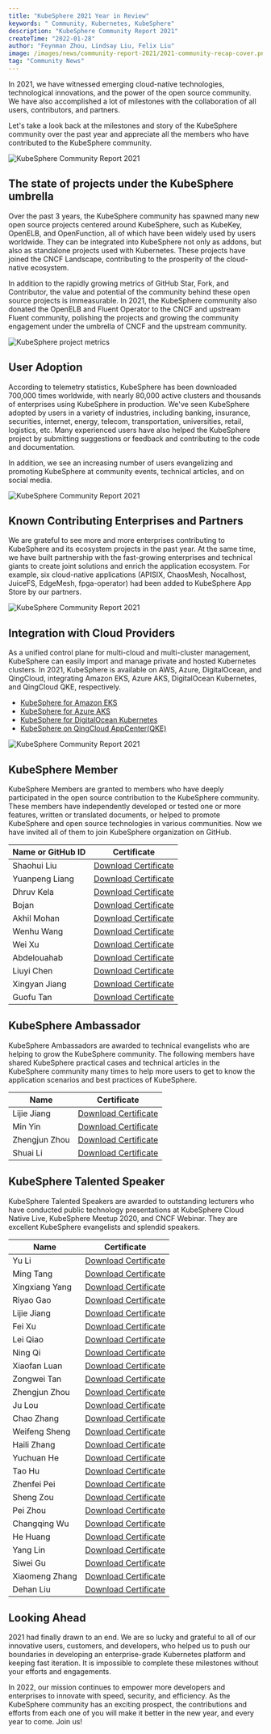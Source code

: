 ```yaml
---
title: "KubeSphere 2021 Year in Review"
keywords: " Community, Kubernetes, KubeSphere"
description: "KubeSphere Community Report 2021"
createTime: "2022-01-28"
author: "Feynman Zhou, Lindsay Liu, Felix Liu"
image: /images/news/community-report-2021/2021-community-recap-cover.png
tag: "Community News"
---
```


In 2021, we have witnessed emerging cloud-native technologies, technological innovations, and the power of the open source community. We have also accomplished a lot of milestones with the collaboration of all users, contributors, and partners.

Let's take a look back at the milestones and story of the KubeSphere community over the past year and appreciate all the members who have contributed to the KubeSphere community.

![KubeSphere Community Report 2021](/images/news/community-report-2021/2021-community-recap.png)

## The state of projects under the KubeSphere umbrella

Over the past 3 years, the KubeSphere community has spawned many new open source projects centered around KubeSphere, such as KubeKey, OpenELB, and OpenFunction, all of which have been widely used by users worldwide. They can be integrated into KubeSphere not only as addons, but also as standalone projects used with Kubernetes. These projects have joined the CNCF Landscape, contributing to the prosperity of the cloud-native ecosystem.

In addition to the rapidly growing metrics of GitHub Star, Fork, and Contributor, the value and potential of the community behind these open source projects is immeasurable. In 2021, the KubeSphere community also donated the OpenELB and Fluent Operator to the CNCF and upstream Fluent community, polishing the projects and growing the community engagement under the umbrella of CNCF and the upstream community.

![KubeSphere project metrics](/images/news/community-report-2021/project-metrics.png)
## User Adoption

According to telemetry statistics, KubeSphere has been downloaded 700,000 times worldwide, with nearly 80,000 active clusters and thousands of enterprises using KubeSphere in production. We've seen KubeSphere adopted by users in a variety of industries, including banking, insurance, securities, internet, energy, telecom, transportation, universities, retail, logistics, etc. Many experienced users have also helped the KubeSphere project by submitting suggestions or feedback and contributing to the code and documentation. 

In addition, we see an increasing number of users evangelizing and promoting KubeSphere at community events, technical articles, and on social media.

![KubeSphere Community Report 2021](/images/news/community-report-2021/known-adopters.png)

## Known Contributing Enterprises and Partners

We are grateful to see more and more enterprises contributing to KubeSphere and its ecosystem projects in the past year. At the same time, we have built partnership with the fast-growing enterprises and technical giants to create joint solutions and enrich the application ecosystem. For example, six cloud-native applications (APISIX, ChaosMesh, Nocalhost, JuiceFS, EdgeMesh, fpga-operator) had been added to KubeSphere App Store by our partners.


![KubeSphere Community Report 2021](/images/news/community-report-2021/contributing-enterprises-partners.png)

## Integration with Cloud Providers

As a unified control plane for multi-cloud and multi-cluster management, KubeSphere can easily import and manage private and hosted Kubernetes clusters. In 2021, KubeSphere is available on AWS, Azure, DigitalOcean, and QingCloud, integrating Amazon EKS, Azure AKS, DigitalOcean Kubernetes, and QingCloud QKE, respectively.

- [KubeSphere for Amazon EKS](https://aws.amazon.com/quickstart/architecture/qingcloud-kubesphere/)
- [KubeSphere for Azure AKS](https://market.azure.cn/marketplace/apps/qingcloud.kubesphere)
- [KubeSphere for DigitalOcean Kubernetes](https://marketplace.digitalocean.com/apps/kubesphere)
- [KubeSphere on QingCloud AppCenter(QKE)](https://www.qingcloud.com/products/kubesphereqke)

![KubeSphere Community Report 2021](/images/news/community-report-2021/integration-with-cloud.png)

## KubeSphere Member

KubeSphere Members are granted to members who have deeply participated in the open source contribution to the KubeSphere community. These members have independently developed or tested one or more features, written or translated documents, or helped to promote KubeSphere and open source technologies in various communities. Now we have invited all of them to join KubeSphere organization on GitHub.

| Name or GitHub ID | Certificate |
| ---- | ---- |
|Shaohui Liu|[Download Certificate](https://pek3b.qingstor.com/kubesphere-community/images/member-liushaohui.png) |
|Yuanpeng Liang|[Download Certificate](https://pek3b.qingstor.com/kubesphere-community/images/member-liangyuanpeng.png) |
|Dhruv Kela|[Download Certificate](https://pek3b.qingstor.com/kubesphere-community/images/member-kela.png) |
|Bojan|[Download Certificate](https://pek3b.qingstor.com/kubesphere-community/images/member-bojan.png) |
|Akhil Mohan|[Download Certificate](https://pek3b.qingstor.com/kubesphere-community/images/member-mohan.png) |
|Wenhu Wang|[Download Certificate](https://pek3b.qingstor.com/kubesphere-community/images/member-wangwenhu.png) |
|Wei Xu|[Download Certificate](https://pek3b.qingstor.com/kubesphere-community/images/member-xuweimango.png) |
|Abdelouahab|[Download Certificate](https://pek3b.qingstor.com/kubesphere-community/images/member-abdelouahab.png) |
|Liuyi Chen|[Download Certificate](https://pek3b.qingstor.com/kubesphere-community/images/member-chenliuyi.png) |
|Xingyan Jiang|[Download Certificate](https://pek3b.qingstor.com/kubesphere-community/images/member-xingyanjiang.png) |
|Guofu Tan|[Download Certificate](https://pek3b.qingstor.com/kubesphere-community/images/member-guofutan.png) |

## KubeSphere Ambassador

KubeSphere Ambassadors are awarded to technical evangelists who are helping to grow the KubeSphere community. The following members have shared KubeSphere practical cases and technical articles in the KubeSphere community many times to help more users to get to know the application scenarios and best practices of KubeSphere.

| Name | Certificate |
| ---- | ---- |
|Lijie Jiang|[Download Certificate](https://kubesphere-community.pek3b.qingstor.com/images/ambassador-jianglijie.png) |
|Min Yin|[Download Certificate](https://kubesphere-community.pek3b.qingstor.com/images/ambassador-yinmin.png) |
|Zhengjun Zhou|[Download Certificate](https://kubesphere-community.pek3b.qingstor.com/images/ambassador-zhouzhengjun.png) |
|Shuai Li|[Download Certificate](https://kubesphere-community.pek3b.qingstor.com/images/ambassador-lishuai.png) |

## KubeSphere Talented Speaker

KubeSphere Talented Speakers are awarded to outstanding lecturers who have conducted public technology presentations at KubeSphere Cloud Native Live, KubeSphere Meetup 2020, and CNCF Webinar. They are excellent KubeSphere evangelists and splendid speakers.

| Name | Certificate |
| ---- | ---- |
Yu Li|[Download Certificate](https://kubesphere-community.pek3b.qingstor.com/images/speaker-liyu.png) |
|Ming Tang|[Download Certificate](https://kubesphere-community.pek3b.qingstor.com/images/speaker-tangming.png) |
|Xingxiang Yang|[Download Certificate](https://kubesphere-community.pek3b.qingstor.com/images/speaker-yangxingxiang.png) |
|Riyao Gao|[Download Certificate](https://kubesphere-community.pek3b.qingstor.com/images/speaker-gaoriyao.png) |
|Lijie Jiang|[Download Certificate](https://kubesphere-community.pek3b.qingstor.com/images/speaker-jianglijie.png)|
|Fei Xu|[Download Certificate](https://kubesphere-community.pek3b.qingstor.com/images/speaker-xufei.png) |
|Lei Qiao|[Download Certificate](https://kubesphere-community.pek3b.qingstor.com/images/speaker-qiaolei.png) |
|Ning Qi|[Download Certificate](https://kubesphere-community.pek3b.qingstor.com/images/speaker-qining.png) |
|Xiaofan Luan|[Download Certificate](https://kubesphere-community.pek3b.qingstor.com/images/speaker-luanxiaofan.png) |
|Zongwei Tan|[Download Certificate](https://kubesphere-community.pek3b.qingstor.com/images/speaker-tanzongwei.png) |
|Zhengjun Zhou|[Download Certificate](https://kubesphere-community.pek3b.qingstor.com/images/speaker-zhouzhengjun.png) |
|Ju Lou|[Download Certificate](https://kubesphere-community.pek3b.qingstor.com/images/speaker-louju.png) |
|Chao Zhang|[Download Certificate](https://kubesphere-community.pek3b.qingstor.com/images/speaker-zhangchao.png) |
|Weifeng Sheng|[Download Certificate](https://kubesphere-community.pek3b.qingstor.com/images/speaker-shengweifeng.png) |
|Haili Zhang|[Download Certificate](https://kubesphere-community.pek3b.qingstor.com/images/speaker-zhanghaili.png) |
|Yuchuan He|[Download Certificate](https://kubesphere-community.pek3b.qingstor.com/images/speaker-heyuchuan.png) |
|Tao Hu|[Download Certificate](https://kubesphere-community.pek3b.qingstor.com/images/speaker-hutao.png) |
|Zhenfei Pei|[Download Certificate](https://kubesphere-community.pek3b.qingstor.com/images/speaker-peizhenfei.png) |
|Sheng Zou|[Download Certificate](https://kubesphere-community.pek3b.qingstor.com/images/speaker-zousheng.png) |
|Pei Zhou|[Download Certificate](https://kubesphere-community.pek3b.qingstor.com/images/speaker-zhoupei.png) |
|Changqing Wu|[Download Certificate](https://kubesphere-community.pek3b.qingstor.com/images/speaker-wuchangqing.png) |
|He Huang|[Download Certificate](https://kubesphere-community.pek3b.qingstor.com/images/speaker-huanghe.png) |
|Yang Lin|[Download Certificate](https://kubesphere-community.pek3b.qingstor.com/images/speaker-linyang.png) |
|Siwei Gu|[Download Certificate](https://kubesphere-community.pek3b.qingstor.com/images/speaker-gusiwei.png) |
|Xiaomeng Zhang|[Download Certificate](https://kubesphere-community.pek3b.qingstor.com/images/speaker-zhangxiaomeng.png) |
|Dehan Liu|[Download Certificate](https://kubesphere-community.pek3b.qingstor.com/images/speaker-liudehan.png) |

## Looking Ahead

2021 had finally drawn to an end. We are so lucky and grateful to all of our innovative users, customers, and developers, who helped us to push our boundaries in developing an enterprise-grade Kubernetes platform and keeping fast iteration. It is impossible to complete these milestones without your efforts and engagements. 

In 2022, our mission continues to empower more developers and enterprises to innovate with speed, security, and efficiency. As the KubeSphere community has an exciting prospect, the contributions and efforts from each one of you will make it better in the new year, and every year to come. Join us!




